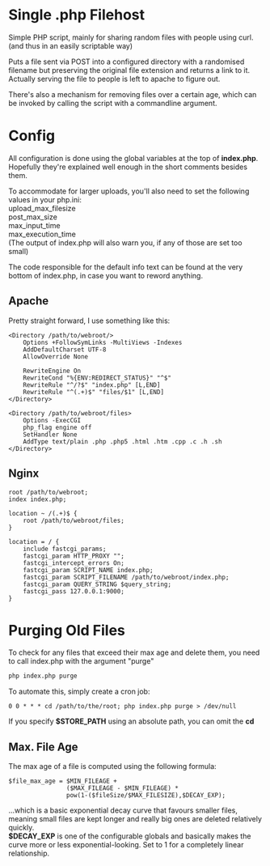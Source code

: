 # Single .php Filehost
Simple PHP script, mainly for sharing random files with people using curl. (and thus in an easily scriptable way)

Puts a file sent via POST into a configured directory with a randomised filename but preserving the original file extension and returns a link to it.  
Actually serving the file to people is left to apache to figure out.

There's also a mechanism for removing files over a certain age, which can be invoked by calling the script with a commandline argument.

# Config
All configuration is done using the global variables at the top of **index.php**. Hopefully they're explained well enough in the short comments besides them.

To accommodate for larger uploads, you'll also need to set the following values in your php.ini:  
upload_max_filesize  
post_max_size  
max_input_time  
max_execution_time  
(The output of index.php will also warn you, if any of those are set too small)

The code responsible for the default info text can be found at the very bottom of index.php, in case you want to reword anything.

## Apache
Pretty straight forward, I use something like this:  

```
<Directory /path/to/webroot/>
    Options +FollowSymLinks -MultiViews -Indexes
    AddDefaultCharset UTF-8
    AllowOverride None

    RewriteEngine On
    RewriteCond "%{ENV:REDIRECT_STATUS}" "^$"
    RewriteRule "^/?$" "index.php" [L,END]
    RewriteRule "^(.+)$" "files/$1" [L,END]
</Directory>

<Directory /path/to/webroot/files>
    Options -ExecCGI
    php_flag engine off
    SetHandler None
    AddType text/plain .php .php5 .html .htm .cpp .c .h .sh
</Directory>
```

## Nginx
```
root /path/to/webroot;
index index.php;

location ~ /(.+)$ {
    root /path/to/webroot/files;
}

location = / {
    include fastcgi_params;
    fastcgi_param HTTP_PROXY "";
    fastcgi_intercept_errors On;
    fastcgi_param SCRIPT_NAME index.php;
    fastcgi_param SCRIPT_FILENAME /path/to/webroot/index.php;
    fastcgi_param QUERY_STRING $query_string;
    fastcgi_pass 127.0.0.1:9000;
}
```

# Purging Old Files
To check for any files that exceed their max age and delete them, you need to call index.php with the argument "purge"  
```bash
php index.php purge
```

To automate this, simply create a cron job:
```
0 0 * * * cd /path/to/the/root; php index.php purge > /dev/null
```
If you specify **$STORE_PATH** using an absolute path, you can omit the **cd**


## Max. File Age
The max age of a file is computed using the following formula:
```
$file_max_age = $MIN_FILEAGE +  
                ($MAX_FILEAGE - $MIN_FILEAGE) *  
                pow(1-($fileSize/$MAX_FILESIZE),$DECAY_EXP);
```
...which is a basic exponential decay curve that favours smaller files, meaning small files are kept longer and really big ones are deleted relatively quickly.  
**$DECAY_EXP** is one of the configurable globals and basically makes the curve more or less exponential-looking. Set to 1 for a completely linear relationship.  
